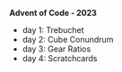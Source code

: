 **Advent of Code - 2023**

+ day 1: Trebuchet
+ day 2: Cube Conundrum
+ day 3: Gear Ratios
+ day 4: Scratchcards

